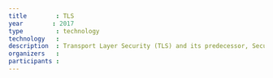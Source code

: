 ```yaml
---
title        : TLS
year		: 2017
type         : technology
technology   :
description  : Transport Layer Security (TLS) and its predecessor, Secure Sockets Layer (SSL), both frequently referred to as "SSL", are cryptographic protocols that provide communications security over a computer network
organizers   :
participants :
---
```


